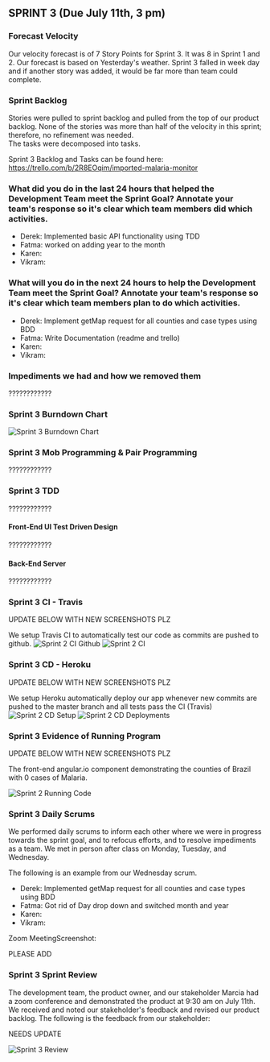 ## SPRINT 3 (Due July 11th, 3 pm)

### Forecast Velocity
Our velocity forecast is of 7 Story Points for Sprint 3. It was 8 in Sprint 1 and 2. Our forecast is based on Yesterday's weather. Sprint 3 falled in week day and if another story was added, it would be far more than team could complete. 

### Sprint Backlog
Stories were pulled to sprint backlog and pulled from the top of our product backlog. None of the stories was more than half of the velocity in this sprint; therefore, no refinement was needed.  
The tasks were decomposed into tasks.

Sprint 3 Backlog and Tasks can be found here: https://trello.com/b/2R8EOqim/imported-malaria-monitor

### What did you do in the last 24 hours that helped the Development Team meet the Sprint Goal? Annotate your team's response so it's clear which team members did which activities.

- Derek: Implemented basic API functionality using TDD
- Fatma: worked on adding year to the month
- Karen: 
- Vikram:	

### What will you do in the next 24 hours to help the Development Team meet the Sprint Goal? Annotate your team's response so it's clear which team members plan to do which activities.

- Derek: Implement getMap request for all counties and case types using BDD
- Fatma: Write Documentation (readme and trello)
- Karen: 
- Vikram: 

### Impediments we had and how we removed them

????????????

### Sprint 3 Burndown Chart

![Sprint 3 Burndown Chart](img/sprint3_burndown_chart.png "Sprint 3 Burndown")

### Sprint 3 Mob Programming & Pair Programming

????????????

### Sprint 3 TDD

????????????

#### Front-End UI Test Driven Design

????????????

#### Back-End Server

????????????

### Sprint 3 CI - Travis

UPDATE BELOW WITH NEW SCREENSHOTS PLZ

We setup Travis CI to automatically test our code as commits are pushed to github.
![Sprint 2 CI Github](img/github_tests.png "Sprint 2 CI Github")
![Sprint 2 CI](img/travis_tests.png "Sprint 2 CI")

### Sprint 3 CD - Heroku

UPDATE BELOW WITH NEW SCREENSHOTS PLZ

We setup Heroku automatically deploy our app whenever new commits are pushed to the master branch and all tests pass the CI (Travis)
![Sprint 2 CD Setup](img/heroku_setup.png "Sprint 2 Heroku Setup")
![Sprint 2 CD Deployments](img/heroku_deployments.png "Sprint 2 Heroku Deployments")

### Sprint 3 Evidence of Running Program

UPDATE BELOW WITH NEW SCREENSHOTS PLZ

The front-end angular.io component demonstrating the counties of Brazil with 0 cases of Malaria.

![Sprint 2 Running Code](img/sprint2_running_code.png "Sprint 2 running front-end")

### Sprint 3 Daily Scrums 
We performed daily scrums to inform each other where we were in progress towards the sprint goal, and to refocus efforts, and to resolve impediments as a team. We met in person after class on Monday, Tuesday, and Wednesday.

The following is an example from our Wednesday scrum.

- Derek: Implemented getMap request for all counties and case types using BDD
- Fatma: Got rid of Day drop down and switched month and year
- Karen: 
- Vikram:	

Zoom MeetingScreenshot:

PLEASE ADD

### Sprint 3 Sprint Review
The development team, the product owner, and our stakeholder Marcia had a zoom conference and demonstrated the product at 9:30 am on July 11th. We received and noted our stakeholder's feedback and revised our product backlog.
The following is the feedback from our stakeholder:

NEEDS UPDATE

![Sprint 3 Review](img/Sprint3_review_zoom.png "Sprint 3 Review") 
